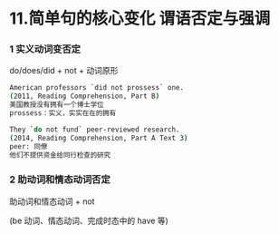# 11.简单句的核心变化 谓语否定与强调

### 1 实义动词变否定
do/does/did + not + 动词原形
```sh
American professors `did not prossess` one.
(2011, Reading Comprehension, Part B)
美国教授没有拥有一个博士学位
prossess：实义，实实在在的拥有

They `do not fund` peer-reviewed research.
(2014, Reading Comprehension, Part A Text 3)
peer: 同僚
他们不提供资金给同行检查的研究
```



### 2 助动词和情态动词否定
助动词和情态动词 + not

(be 动词、情态动词、完成时态中的 have 等)


